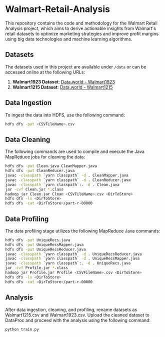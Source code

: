# Walmart-Retail-Analysis

This repository contains the code and methodology for the Walmart Retail Analysis project, which aims to derive actionable insights from Walmart's retail datasets to optimize marketing strategies and improve profit margins using big data technologies and machine learning algorithms.

## Datasets

The datasets used in this project are available under `/data` or can be accessed online at the following URLs:

1. **Walmart1923 Dataset**: [Data.world - Walmart1923](https://data.world/ahmedmnif150/walmart-retail-dataset)
2. **Walmart1215 Dataset**: [Data.world - Walmart1215](https://data.world/garyhoove470/walmart-retail-dataset)

## Data Ingestion

To ingest the data into HDFS, use the following command:
```bash
hdfs dfs -put <CSVFileName>.csv
```

## Data Cleaning
The following commands are used to compile and execute the Java MapReduce jobs for cleaning the data:
```bash
hdfs dfs -put Clean.java CleanMapper.java
hdfs dfs -put CleanReducer.java
javac -classpath `yarn classpath` -d . CleanMapper.java
javac -classpath `yarn classpath` -d . CleanReducer.java
javac -classpath `yarn classpath`:. -d . Clean.java
jar -cvf Clean.jar *.class
hadoop jar Clean.jar Clean <CSVFileName>.csv <DirToStore>
hdfs dfs -ls <DirToStore>
hdfs dfs -cat <DirToStore>/part-r-00000
```

## Data Profiling
The data profiling stage utilizes the following MapReduce Java commands:
```bash
hdfs dfs -put UniqueRecs.java
hdfs dfs -put UniqueRecsMapper.java
hdfs dfs -put UniqueRecsReducer.java
javac -classpath `yarn classpath` -d . UniqueRecsReducer.java
javac -classpath `yarn classpath` -d . UniqueRecsMapper.java
javac -classpath `yarn classpath`:. -d . UniqueRecs.java
jar -cvf Profile.jar *.class
hadoop jar Profile.jar Profile <CSVFileName>.csv <DirToStore>
hdfs dfs -ls <DirToStore>
hdfs dfs -cat <DirToStore>/part-r-00000
```

## Analysis
After data ingestion, cleaning, and profiling, rename datasets as Walmart1215.csv and Walmart1923.csv. Upload the cleaned dataset to DataProc and proceed with the analysis using the following command:
```bash
python train.py
```

